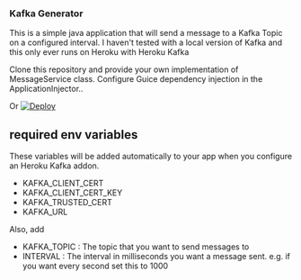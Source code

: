 ### Kafka Generator

This is a simple java application that will send a message to a Kafka Topic on a configured interval.
I haven't tested with a local version of Kafka and this only ever runs on Heroku with Heroku Kafka

Clone this repository and provide your own implementation of MessageService class. 
Configure Guice dependency injection in the ApplicationInjector.. 

Or 
[![Deploy](https://www.herokucdn.com/deploy/button.svg)](https://heroku.com/deploy)

## required env variables

These variables will be added automatically to your app when you configure an Heroku Kafka addon.
- KAFKA_CLIENT_CERT
- KAFKA_CLIENT_CERT_KEY
- KAFKA_TRUSTED_CERT
- KAFKA_URL

Also, add 
- KAFKA_TOPIC : The topic that you want to send messages to
- INTERVAL : The interval in milliseconds you want a message sent. e.g. if you want every second set this to 1000 


